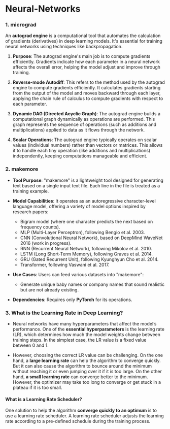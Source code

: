 # Neural-Networks

### 1. micrograd

An **autograd engine** is a computational tool that automates the calculation of gradients (derivatives) in deep learning models. It's essential for training neural networks using techniques like backpropagation.

1. **Purpose**: The autograd engine's main job is to compute gradients efficiently. Gradients indicate how each parameter in a neural network affects the overall error, helping the model adjust and improve through training.

2. **Reverse-mode Autodiff**: This refers to the method used by the autograd engine to compute gradients efficiently. It calculates gradients starting from the output of the model and moves backward through each layer, applying the chain rule of calculus to compute gradients with respect to each parameter.

3. **Dynamic DAG (Directed Acyclic Graph)**: The autograd engine builds a computational graph dynamically as operations are performed. This graph represents the sequence of operations (such as additions and multiplications) applied to data as it flows through the network.

4. **Scalar Operations**: The autograd engine typically operates on scalar values (individual numbers) rather than vectors or matrices. This allows it to handle each tiny operation (like additions and multiplications) independently, keeping computations manageable and efficient.

### 2. makemore

- **Tool Purpose**: "makemore" is a lightweight tool designed for generating text based on a single input text file. Each line in the file is treated as a training example.
  
- **Model Capabilities**: It operates as an autoregressive character-level language model, offering a variety of model options inspired by research papers:
  - Bigram model (where one character predicts the next based on frequency counts).
  - MLP (Multi-Layer Perceptron), following Bengio et al. 2003.
  - CNN (Convolutional Neural Network), based on DeepMind WaveNet 2016 (work in progress).
  - RNN (Recurrent Neural Network), following Mikolov et al. 2010.
  - LSTM (Long Short-Term Memory), following Graves et al. 2014.
  - GRU (Gated Recurrent Unit), following Kyunghyun Cho et al. 2014.
  - Transformer, following Vaswani et al. 2017.
  
- **Use Cases**: Users can feed various datasets into "makemore":
  - Generate unique baby names or company names that sound realistic but are not already existing.
    
- **Dependencies**: Requires only **PyTorch** for its operations.

### 3.  What is the Learning Rate in Deep Learning?

- Neural networks have many hyperparameters that affect the model’s performance. One of the **essential hyperparameters** is the learning rate (LR), which determines how much the model weights change between training steps. In the simplest case, the LR value is a fixed value between 0 and 1.

- However, choosing the correct LR value can be challenging. On the one hand, a **large learning rate** can help the algorithm to converge quickly. But it can also cause the algorithm to bounce around the minimum without reaching it or even jumping over it if it is too large. On the other hand, **a small learning rate** can converge better to the minimum. However, the optimizer may take too long to converge or get stuck in a plateau if it is too small.

#### What is a Learning Rate Scheduler?
One solution to help the algorithm **converge quickly to an optimum** is to use a learning rate scheduler. A learning rate scheduler adjusts the learning rate according to a pre-defined schedule during the training process.



